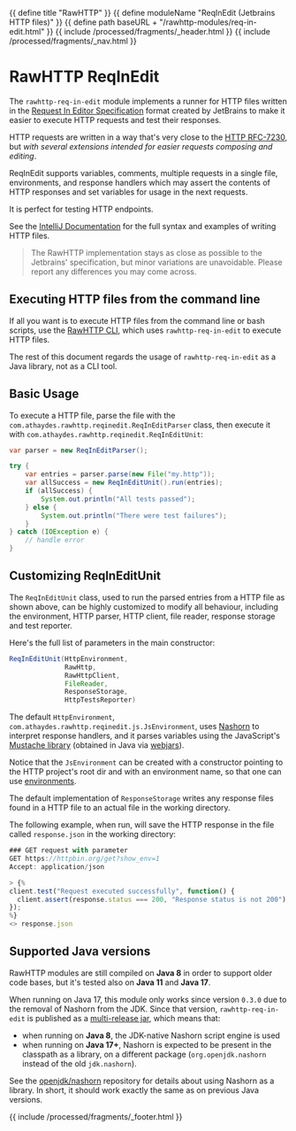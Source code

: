 {{ define title "RawHTTP" }}
{{ define moduleName "ReqInEdit (Jetbrains HTTP files)" }}
{{ define path baseURL + "/rawhttp-modules/req-in-edit.html" }}
{{ include /processed/fragments/_header.html }}
{{ include /processed/fragments/_nav.html }}

# RawHTTP ReqInEdit

The `rawhttp-req-in-edit` module implements a runner for HTTP files written in the [Request In Editor Specification](https://github.com/JetBrains/http-request-in-editor-spec)
format created by JetBrains to make it easier to execute HTTP requests and test their responses.

HTTP requests are written in a way that's very close to the [HTTP RFC-7230](https://tools.ietf.org/html/rfc7230#section-3),
but _with several extensions intended for easier requests composing and editing_.

ReqInEdit supports variables, comments, multiple requests in a single file, environments,
and response handlers which may assert the contents of HTTP responses and set variables for usage in the next
requests.

It is perfect for testing HTTP endpoints.

See the [IntelliJ Documentation](https://www.jetbrains.com/help/idea/http-client-in-product-code-editor.html) for
the full syntax and examples of writing HTTP files. 

> The RawHTTP implementation stays as close as possible to the Jetbrains' specification, but minor variations are unavoidable.
  Please report any differences you may come across.

## Executing HTTP files from the command line

If all you want is to execute HTTP files from the command line or bash scripts, use the
[RawHTTP CLI](cli.html), which uses `rawhttp-req-in-edit` to execute HTTP files.

The rest of this document regards the usage of `rawhttp-req-in-edit` as a Java library, not as a CLI tool. 

## Basic Usage

To execute a HTTP file, parse the file with the `com.athaydes.rawhttp.reqinedit.ReqInEditParser` class, 
then execute it with `com.athaydes.rawhttp.reqinedit.ReqInEditUnit`:

```java
var parser = new ReqInEditParser();

try {
    var entries = parser.parse(new File("my.http"));
    var allSuccess = new ReqInEditUnit().run(entries);
    if (allSuccess) {
        System.out.println("All tests passed");
    } else {
        System.out.println("There were test failures");
    }
} catch (IOException e) {
    // handle error
}
```

## Customizing ReqInEditUnit

The `ReqInEditUnit` class, used to run the parsed entries from a HTTP file as shown above, can be highly customized
to modify all behaviour, including the environment, HTTP parser, HTTP client, file reader, response storage and test reporter.

Here's the full list of parameters in the main constructor:

```java
ReqInEditUnit(HttpEnvironment,
              RawHttp,
              RawHttpClient,
              FileReader,
              ResponseStorage, 
              HttpTestsReporter)
```

The default `HttpEnvironment`, `com.athaydes.rawhttp.reqinedit.js.JsEnvironment`, uses [Nashorn](https://winterbe.com/posts/2014/04/05/java8-nashorn-tutorial/)
to interpret response handlers, and it parses variables using the
JavaScript's [Mustache library](https://mustache.github.io/) (obtained in Java via [webjars](https://www.webjars.org/)).

Notice that the `JsEnvironment` can be created with a constructor pointing to the HTTP project's root dir and with 
an environment name, so that one can use [environments](https://www.jetbrains.com/help/idea/http-client-in-product-code-editor.html#environment-variables).

The default implementation of `ResponseStorage` writes any response files found in a HTTP file to an actual file
in the working directory.

The following example, when run, will save the HTTP response in the file called `response.json` in the working directory:

```javascript
### GET request with parameter
GET https://httpbin.org/get?show_env=1
Accept: application/json

> {%
client.test("Request executed successfully", function() {
  client.assert(response.status === 200, "Response status is not 200");
});
%}
<> response.json
```

## Supported Java versions

RawHTTP modules are still compiled on **Java 8** in order to support older code bases, but it's tested also on
**Java 11** and **Java 17**.

When running on Java 17, this module only works since version `0.3.0` due to the removal of Nashorn from the JDK.
Since that version, `rawhttp-req-in-edit` is published as a [multi-release jar](https://openjdk.java.net/jeps/238),
which means that:

* when running on **Java 8**, the JDK-native Nashorn script engine is used
* when running on **Java 17+**, Nashorn is expected to be present in the classpath as a library, on a different 
  package (`org.openjdk.nashorn` instead of the old `jdk.nashorn`).

See the [openjdk/nashorn](https://github.com/openjdk/nashorn) repository for details about using Nashorn as a library.
In short, it should work exactly the same as on previous Java versions.

{{ include /processed/fragments/_footer.html }}
